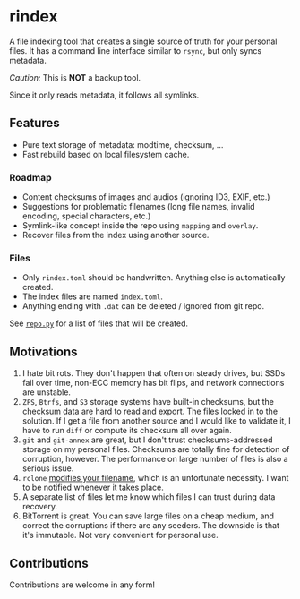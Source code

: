 # rindex

A file indexing tool that creates a single source of truth for your personal files.
It has a command line interface similar to `rsync`, but only syncs metadata.

_Caution:_ This is **NOT** a backup tool.

Since it only reads metadata,
it follows all symlinks.

## Features

* Pure text storage of metadata: modtime, checksum, ...
* Fast rebuild based on local filesystem cache.

### Roadmap

* Content checksums of images and audios (ignoring ID3, EXIF, etc.)
* Suggestions for problematic filenames (long file names, invalid encoding, special characters, etc.)
* Symlink-like concept inside the repo using `mapping` and `overlay`.
* Recover files from the index using another source.

### Files

* Only `rindex.toml` should be handwritten.
Anything else is automatically created.
* The index files are named `index.toml`.
* Anything ending with `.dat` can be deleted / ignored from git repo.

See [`repo.py`](rindex/repo.py) for a list of files that will be created.

## Motivations

1. I hate bit rots.
They don't happen that often on steady drives,
but SSDs fail over time, non-ECC memory has bit flips,
and network connections are unstable.
2. `ZFS`, `Btrfs`, and `S3` storage systems have built-in checksums,
but the checksum data are hard to read and export.
The files locked in to the solution.
If I get a file from another source and I would like to validate it,
I have to run `diff` or compute its checksum all over again.
3. `git` and `git-annex` are great,
but I don't trust checksums-addressed storage on my personal files.
Checksums are totally fine for detection of corruption, however.
The performance on large number of files is also a serious issue.
4. `rclone` [modifies your filename](https://rclone.org/overview/#restricted-filenames),
which is an unfortunate necessity.
I want to be notified whenever it takes place.
5. A separate list of files let me know which files I can trust
during data recovery.
6. BitTorrent is great.
You can save large files on a cheap medium,
and correct the corruptions if there are any seeders.
The downside is that it's immutable.
Not very convenient for personal use.

## Contributions
Contributions are welcome in any form!
